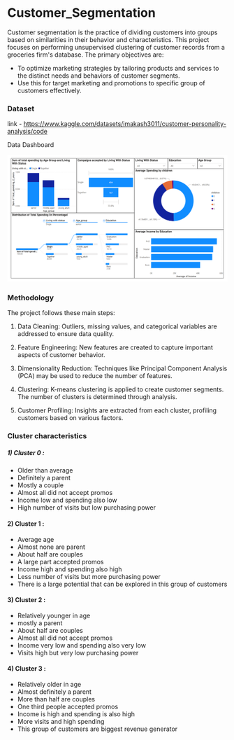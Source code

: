 # Customer_Segmentation

Customer segmentation is the practice of dividing customers into groups based on similarities in their behavior and characteristics. This project focuses on performing unsupervised clustering of customer records from a groceries firm's database. The primary objectives are:

- To optimize marketing strategies by tailoring products and services to the distinct needs and behaviors of customer segments.
- Use this for target marketing and promotions to specific group of customers effectively.

### Dataset 

link - https://www.kaggle.com/datasets/imakash3011/customer-personality-analysis/code

Data Dashboard

![Dashboard of Dataset](Dashboard.png)

### Methodology

The project follows these main steps:

1) Data Cleaning: Outliers, missing values, and categorical variables are addressed to ensure data quality.

2) Feature Engineering: New features are created to capture important aspects of customer behavior.

3) Dimensionality Reduction: Techniques like Principal Component Analysis (PCA) may be used to reduce the number of features.

4) Clustering: K-means clustering is applied to create customer segments. The number of clusters is determined through analysis.

5) Customer Profiling: Insights are extracted from each cluster, profiling customers based on various factors.

### Cluster characteristics

##### 1) Cluster 0 :

- Older than average
- Definitely a parent
- Mostly a couple
- Almost all did not accept promos
- Income low and spending also low
- High number of visits but low purchasing power

#### 2) Cluster 1 :

- Average age
- Almost none are parent
- About half are couples
- A large part accepted promos
- Income high and spending also high
- Less number of visits but more purchasing power
- There is a large potential that can be explored in this group of customers

#### 3) Cluster 2 :

- Relatively younger in age
- mostly a parent
- About half are couples
- Almost all did not accept promos
- Income very low and spending also very low
- Visits high but very low purchasing power

#### 4) Cluster 3 :

- Relatively older in age
- Almost definitely a parent
- More than half are couples
- One third people accepted promos
- Income is high and spending is also high
- More visits and high spending
- This group of customers are biggest revenue generator

